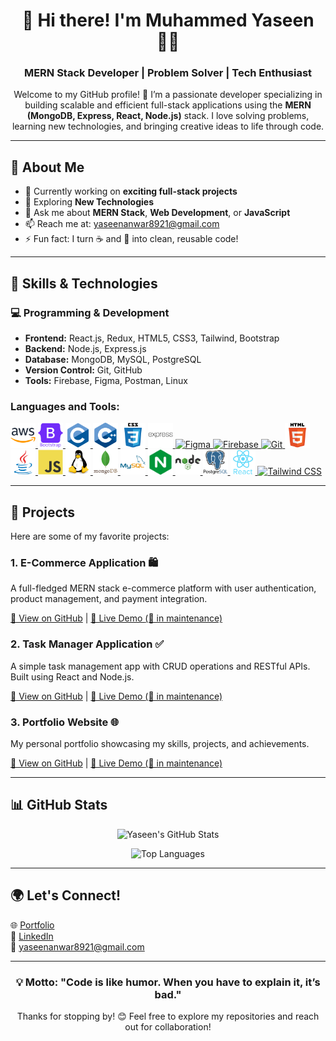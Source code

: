 <h1 align="center">👋 Hi there! I'm Muhammed Yaseen 👨‍💻</h1>
<h3 align="center">MERN Stack Developer | Problem Solver | Tech Enthusiast</h3>

<p align="center">
  Welcome to my GitHub profile! 🚀 I’m a passionate developer specializing in building scalable and efficient full-stack applications using the <b>MERN (MongoDB, Express, React, Node.js)</b> stack. I love solving problems, learning new technologies, and bringing creative ideas to life through code.
</p>

---

<h2>🌟 About Me</h2>
<ul>
  <li>🔭 Currently working on <b>exciting full-stack projects</b></li>
  <li>🌱 Exploring <b>New Technologies</b></li>
  <li>💬 Ask me about <b>MERN Stack</b>, <b>Web Development</b>, or <b>JavaScript</b></li>
  <li>📫 Reach me at: <a href="mailto:yaseenanwar8921@gmail.com">yaseenanwar8921@gmail.com</a></li>
  <li>⚡ Fun fact: I turn ☕ and 🍕 into clean, reusable code!</li>
</ul>

---

<h2>🚀 Skills & Technologies</h2>

<h3>💻 Programming & Development</h3>
<ul>
  <li><b>Frontend:</b> React.js, Redux, HTML5, CSS3, Tailwind, Bootstrap</li>
  <li><b>Backend:</b> Node.js, Express.js</li>
  <li><b>Database:</b> MongoDB, MySQL, PostgreSQL</li>
  <li><b>Version Control:</b> Git, GitHub</li>
  <li><b>Tools:</b> Firebase, Figma, Postman, Linux</li>
</ul>

<h3 align="left">Languages and Tools:</h3>
<p align="left">
  <a href="https://aws.amazon.com" target="_blank" rel="noreferrer">
    <img src="https://raw.githubusercontent.com/devicons/devicon/master/icons/amazonwebservices/amazonwebservices-original-wordmark.svg" alt="AWS" width="40" height="40"/>
  </a>
  <a href="https://getbootstrap.com" target="_blank" rel="noreferrer">
    <img src="https://raw.githubusercontent.com/devicons/devicon/master/icons/bootstrap/bootstrap-plain-wordmark.svg" alt="Bootstrap" width="40" height="40"/>
  </a>
  <a href="https://www.cprogramming.com/" target="_blank" rel="noreferrer">
    <img src="https://raw.githubusercontent.com/devicons/devicon/master/icons/c/c-original.svg" alt="C" width="40" height="40"/>
  </a>
  <a href="https://www.w3schools.com/cpp/" target="_blank" rel="noreferrer">
    <img src="https://raw.githubusercontent.com/devicons/devicon/master/icons/cplusplus/cplusplus-original.svg" alt="C++" width="40" height="40"/>
  </a>
  <a href="https://www.w3schools.com/css/" target="_blank" rel="noreferrer">
    <img src="https://raw.githubusercontent.com/devicons/devicon/master/icons/css3/css3-original-wordmark.svg" alt="CSS3" width="40" height="40"/>
  </a>
  <a href="https://expressjs.com" target="_blank" rel="noreferrer">
    <img src="https://raw.githubusercontent.com/devicons/devicon/master/icons/express/express-original-wordmark.svg" alt="Express.js" width="40" height="40"/>
  </a>
  <a href="https://www.figma.com/" target="_blank" rel="noreferrer">
    <img src="https://www.vectorlogo.zone/logos/figma/figma-icon.svg" alt="Figma" width="40" height="40"/>
  </a>
  <a href="https://firebase.google.com/" target="_blank" rel="noreferrer">
    <img src="https://www.vectorlogo.zone/logos/firebase/firebase-icon.svg" alt="Firebase" width="40" height="40"/>
  </a>
  <a href="https://git-scm.com/" target="_blank" rel="noreferrer">
    <img src="https://www.vectorlogo.zone/logos/git-scm/git-scm-icon.svg" alt="Git" width="40" height="40"/>
  </a>
  <a href="https://www.w3.org/html/" target="_blank" rel="noreferrer">
    <img src="https://raw.githubusercontent.com/devicons/devicon/master/icons/html5/html5-original-wordmark.svg" alt="HTML5" width="40" height="40"/>
  </a>
  <a href="https://www.java.com" target="_blank" rel="noreferrer">
    <img src="https://raw.githubusercontent.com/devicons/devicon/master/icons/java/java-original.svg" alt="Java" width="40" height="40"/>
  </a>
  <a href="https://developer.mozilla.org/en-US/docs/Web/JavaScript" target="_blank" rel="noreferrer">
    <img src="https://raw.githubusercontent.com/devicons/devicon/master/icons/javascript/javascript-original.svg" alt="JavaScript" width="40" height="40"/>
  </a>
  <a href="https://www.linux.org/" target="_blank" rel="noreferrer">
    <img src="https://raw.githubusercontent.com/devicons/devicon/master/icons/linux/linux-original.svg" alt="Linux" width="40" height="40"/>
  </a>
  <a href="https://www.mongodb.com/" target="_blank" rel="noreferrer">
    <img src="https://raw.githubusercontent.com/devicons/devicon/master/icons/mongodb/mongodb-original-wordmark.svg" alt="MongoDB" width="40" height="40"/>
  </a>
  <a href="https://www.mysql.com/" target="_blank" rel="noreferrer">
    <img src="https://raw.githubusercontent.com/devicons/devicon/master/icons/mysql/mysql-original-wordmark.svg" alt="MySQL" width="40" height="40"/>
  </a>
  <a href="https://www.nginx.com" target="_blank" rel="noreferrer">
    <img src="https://raw.githubusercontent.com/devicons/devicon/master/icons/nginx/nginx-original.svg" alt="Nginx" width="40" height="40"/>
  </a>
  <a href="https://nodejs.org" target="_blank" rel="noreferrer">
    <img src="https://raw.githubusercontent.com/devicons/devicon/master/icons/nodejs/nodejs-original-wordmark.svg" alt="Node.js" width="40" height="40"/>
  </a>
  <a href="https://www.postgresql.org" target="_blank" rel="noreferrer">
    <img src="https://raw.githubusercontent.com/devicons/devicon/master/icons/postgresql/postgresql-original-wordmark.svg" alt="PostgreSQL" width="40" height="40"/>
  </a>
  <a href="https://reactjs.org/" target="_blank" rel="noreferrer">
    <img src="https://raw.githubusercontent.com/devicons/devicon/master/icons/react/react-original-wordmark.svg" alt="React.js" width="40" height="40"/>
  </a>
  <a href="https://tailwindcss.com/" target="_blank" rel="noreferrer">
    <img src="https://www.vectorlogo.zone/logos/tailwindcss/tailwindcss-icon.svg" alt="Tailwind CSS" width="40" height="40"/>
  </a>
</p>


---


<h2>📂 Projects</h2>
<p>Here are some of my favorite projects:</p>

<h3>1. E-Commerce Application 🛍️</h3>
<p>A full-fledged MERN stack e-commerce platform with user authentication, product management, and payment integration.</p>
<a href="#">🔗 View on GitHub</a> | <a href="#">🚀 Live Demo <span>(🔧 in maintenance)</span></a>

<h3>2. Task Manager Application ✅</h3>
<p>A simple task management app with CRUD operations and RESTful APIs. Built using React and Node.js.</p>
<a href="#">🔗 View on GitHub</a> | <a href="#">🚀 Live Demo <span>(🔧 in maintenance)</span></a>

<h3>3. Portfolio Website 🌐</h3>
<p>My personal portfolio showcasing my skills, projects, and achievements.</p>
<a href="#">🔗 View on GitHub</a> | <a href="#">🚀 Live Demo <span>(🔧 in maintenance)</span></a>

---

<h2>📊 GitHub Stats</h2>
<p align="center">
  <img src="https://github-readme-stats.vercel.app/api?username=muhammed-yaseen&show_icons=true&theme=radical" alt="Yaseen's GitHub Stats" />
</p>
<p align="center">
  <img src="https://github-readme-stats.vercel.app/api/top-langs/?username=muhammed-yaseen&layout=compact&theme=radical" alt="Top Languages" />
</p>

---

<h2>🌍 Let's Connect!</h2>
<p>
  🌐 <a href="#">Portfolio</a><br>
  💼 <a href="https://www.linkedin.com/in/muhammed-yaseen-a-363a7a27b/">LinkedIn</a><br>
  📧 <a href="mailto:yaseenanwar8921@gmail.com">yaseenanwar8921@gmail.com</a>
</p>

---

<h3 align="center">💡 Motto: "Code is like humor. When you have to explain it, it’s bad."</h3>
<p align="center">Thanks for stopping by! 😊 Feel free to explore my repositories and reach out for collaboration!</p>
